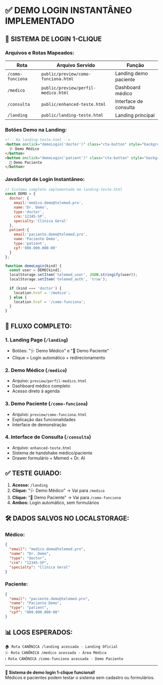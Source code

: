 # ✅ DEMO LOGIN INSTANTÂNEO IMPLEMENTADO

## 🎯 **SISTEMA DE LOGIN 1-CLIQUE**

### **Arquivos e Rotas Mapeados:**

| Rota | Arquivo Servido | Função |
|------|-----------------|---------|
| `/como-funciona` | `public/preview/como-funciona.html` | Landing demo paciente |
| `/medico` | `public/preview/perfil-medico.html` | Dashboard médico |
| `/consulta` | `public/enhanced-teste.html` | Interface de consulta |
| `/landing` | `public/landing-teste.html` | Landing principal |

### **Botões Demo na Landing:**
```html
<!-- Na landing-teste.html -->
<button onclick="demoLogin('doctor')" class="cta-button" style="background:var(--accent)">
  🩺 Demo Médico
</button>
<button onclick="demoLogin('patient')" class="cta-button" style="background:var(--secondary)">
  👤 Demo Paciente
</button>
```

### **JavaScript de Login Instantâneo:**
```javascript
// Sistema completo implementado em landing-teste.html
const DEMO = {
  doctor: { 
    email:'medico.demo@telemed.pro', 
    name:'Dr. Demo', 
    type:'doctor', 
    crm:'12345-SP', 
    specialty:'Clínica Geral' 
  },
  patient:{ 
    email:'paciente.demo@telemed.pro', 
    name:'Paciente Demo', 
    type:'patient', 
    cpf:'000.000.000-00' 
  }
};

function demoLogin(kind) {
  const user = DEMO[kind];
  localStorage.setItem('telemed_user', JSON.stringify(user));
  localStorage.setItem('telemed_auth', 'true');
  
  if (kind === 'doctor') {
    location.href = '/medico';
  } else {
    location.href = '/como-funciona';
  }
}
```

## 🔗 **FLUXO COMPLETO:**

### **1. Landing Page** (`/landing`)
- Botões: "🩺 Demo Médico" e "👤 Demo Paciente"
- Clique = Login automático + redirecionamento

### **2. Demo Médico** (`/medico`)
- Arquivo: `preview/perfil-medico.html`
- Dashboard médico completo
- Acesso direto à agenda

### **3. Demo Paciente** (`/como-funciona`)
- Arquivo: `preview/como-funciona.html`
- Explicação das funcionalidades
- Interface de demonstração

### **4. Interface de Consulta** (`/consulta`)
- Arquivo: `enhanced-teste.html`
- Sistema de handshake médico/paciente
- Drawer formulário + Memed + Dr. AI

## ✅ **TESTE GUIADO:**

1. **Acesse:** `/landing`
2. **Clique:** "🩺 Demo Médico" → Vai para `/medico`
3. **Clique:** "👤 Demo Paciente" → Vai para `/como-funciona`
4. **Ambos:** Login automático, sem formulários

## 🛠️ **DADOS SALVOS NO LOCALSTORAGE:**

### **Médico:**
```json
{
  "email": "medico.demo@telemed.pro",
  "name": "Dr. Demo",
  "type": "doctor",
  "crm": "12345-SP",
  "specialty": "Clínica Geral"
}
```

### **Paciente:**
```json
{
  "email": "paciente.demo@telemed.pro",
  "name": "Paciente Demo",
  "type": "patient",
  "cpf": "000.000.000-00"
}
```

## 📊 **LOGS ESPERADOS:**

```
🏠 Rota CANÔNICA /landing acessada - Landing Oficial
🩺 Rota CANÔNICA /medico acessada - Área Médica
ℹ️ Rota CANÔNICA /como-funciona acessada - Demo Paciente
```

---

**🚀 Sistema de demo login 1-clique funcional!**  
Médicos e pacientes podem testar o sistema sem cadastro ou formulários.